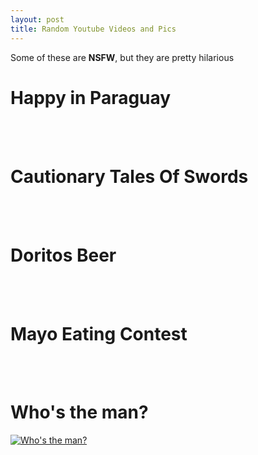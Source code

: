 ```yaml
--- 
layout: post
title: Random Youtube Videos and Pics
---
```


Some of these are **NSFW**, but they are pretty hilarious


# Happy in Paraguay
<object type="application/x-shockwave-flash" style="width:450px; height:366px;" data="http://www.youtube.com/v/414TmP12WAU">
<param name="movie" value="http://www.youtube.com/v/414TmP12WAU" />
</object>
<br />
<br />

# Cautionary Tales Of Swords
<object type="application/x-shockwave-flash" style="width:450px; height:366px;" data="http://www.youtube.com/v/Q_RpbaUU7NI">
<param name="movie" value="http://www.youtube.com/v/Q_RpbaUU7NI" />
</object>  
<br />
<br />

# Doritos Beer
<object type="application/x-shockwave-flash" style="width:450px; height:366px;" data="http://www.youtube.com/v/ACvtzOlrOsM">
<param name="movie" value="http://www.youtube.com/v/ACvtzOlrOsM" />
</object>  
<br />
<br />

# Mayo Eating Contest
<object type="application/x-shockwave-flash" style="width:450px; height:366px;" data="http://www.youtube.com/v/DF6YiVCG--M">
<param name="movie" value="http://www.youtube.com/v/DF6YiVCG--M" />
</object>  
<br />
<br />

# Who's the man?
[full]: http://i.imgur.com/mtkyY.jpg "Click for full version"
[thumb]: http://i.imgur.com/mtkyYl.jpg
[![Who's the man?][thumb]][full]